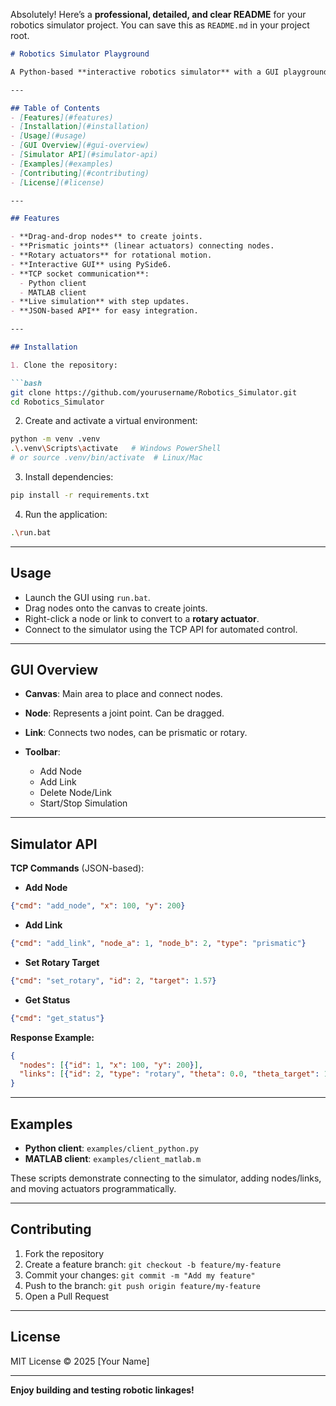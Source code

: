 Absolutely! Here’s a **professional, detailed, and clear README** for your robotics simulator project. You can save this as `README.md` in your project root.

````markdown
# Robotics Simulator Playground

A Python-based **interactive robotics simulator** with a GUI playground for designing, testing, and controlling robotic linkages. Supports **nodes, prismatic joints, rotary actuators**, and external control via **Python or MATLAB clients** over TCP sockets.

---

## Table of Contents
- [Features](#features)
- [Installation](#installation)
- [Usage](#usage)
- [GUI Overview](#gui-overview)
- [Simulator API](#simulator-api)
- [Examples](#examples)
- [Contributing](#contributing)
- [License](#license)

---

## Features

- **Drag-and-drop nodes** to create joints.
- **Prismatic joints** (linear actuators) connecting nodes.
- **Rotary actuators** for rotational motion.
- **Interactive GUI** using PySide6.
- **TCP socket communication**:
  - Python client
  - MATLAB client
- **Live simulation** with step updates.
- **JSON-based API** for easy integration.

---

## Installation

1. Clone the repository:

```bash
git clone https://github.com/yourusername/Robotics_Simulator.git
cd Robotics_Simulator
````

2. Create and activate a virtual environment:

```bash
python -m venv .venv
.\.venv\Scripts\activate   # Windows PowerShell
# or source .venv/bin/activate  # Linux/Mac
```

3. Install dependencies:

```bash
pip install -r requirements.txt
```

4. Run the application:

```bash
.\run.bat
```

---

## Usage

* Launch the GUI using `run.bat`.
* Drag nodes onto the canvas to create joints.
* Right-click a node or link to convert to a **rotary actuator**.
* Connect to the simulator using the TCP API for automated control.

---

## GUI Overview

* **Canvas**: Main area to place and connect nodes.
* **Node**: Represents a joint point. Can be dragged.
* **Link**: Connects two nodes, can be prismatic or rotary.
* **Toolbar**:

  * Add Node
  * Add Link
  * Delete Node/Link
  * Start/Stop Simulation

---

## Simulator API

**TCP Commands** (JSON-based):

* **Add Node**

```json
{"cmd": "add_node", "x": 100, "y": 200}
```

* **Add Link**

```json
{"cmd": "add_link", "node_a": 1, "node_b": 2, "type": "prismatic"}
```

* **Set Rotary Target**

```json
{"cmd": "set_rotary", "id": 2, "target": 1.57}
```

* **Get Status**

```json
{"cmd": "get_status"}
```

**Response Example:**

```json
{
  "nodes": [{"id": 1, "x": 100, "y": 200}],
  "links": [{"id": 2, "type": "rotary", "theta": 0.0, "theta_target": 1.57}]
}
```

---

## Examples

* **Python client**: `examples/client_python.py`
* **MATLAB client**: `examples/client_matlab.m`

These scripts demonstrate connecting to the simulator, adding nodes/links, and moving actuators programmatically.

---

## Contributing

1. Fork the repository
2. Create a feature branch: `git checkout -b feature/my-feature`
3. Commit your changes: `git commit -m "Add my feature"`
4. Push to the branch: `git push origin feature/my-feature`
5. Open a Pull Request

---

## License

MIT License © 2025 \[Your Name]

---

**Enjoy building and testing robotic linkages!**

```


